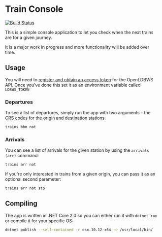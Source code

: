 # Train Console
[![Build Status](https://travis-ci.org/ironiclensflare/train-console.svg?branch=master)](https://travis-ci.org/ironiclensflare/train-console)

This is a simple console application to let you check when the next trains are for a given journey.

It is a major work in progress and more functionality will be added over time.

## Usage

You will need to [register and obtain an access token](http://realtime.nationalrail.co.uk/OpenLDBWSRegistration) for the OpenLDBWS API. Once you've done this set it as an environment variable called `LDBWS_TOKEN`

### Departures

To see a list of departures, simply run the app with two arguments - the [CRS codes](http://www.railwaycodes.org.uk/crs/CRS0.shtm) for the origin and destination stations.

```bash
trains bhm not
```

### Arrivals

You can see a list of arrivals for the given station by using the `arrivals (arr)` command:

```bash
trains arr not
```

If you're only interested in trains from a given origin, you can pass it as an optional second parameter:

```bash
trains arr not stp
```

## Compiling

The app is written in .NET Core 2.0 so you can either run it with `dotnet run` or compile it for your specific OS:

```bash
dotnet publish --self-contained -r osx.10.12-x64 -o /usr/local/bin/
```
